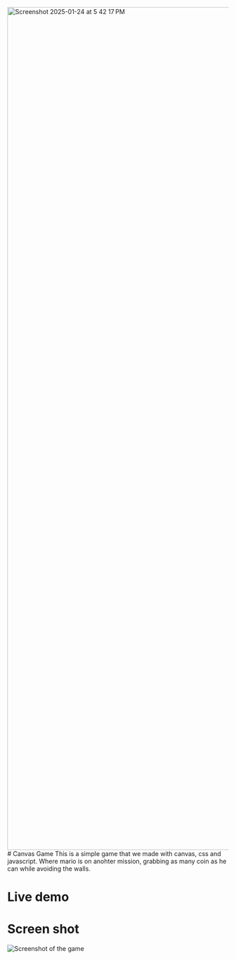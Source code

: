 <img width="1919" alt="Screenshot 2025-01-24 at 5 42 17 PM" src="https://github.com/user-attachments/assets/8a6f29c1-dc52-46d8-b5b5-1f5cf39d373b" /># Canvas Game 
This is a simple game that we made with canvas, css and javascript. Where mario is on anohter mission, grabbing as many coin as he can while avoiding the walls.
# Live demo
# Screen shot
![Screenshot of the game](images/screen-demo)

